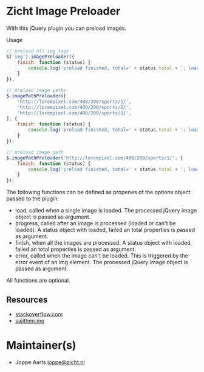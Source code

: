 # Zicht Image Preloader

With this jQuery plugin you can preload images.

Usage

```javascript
// preload all img tags
$('img').imagePreloader({
    finish: function (status) {
        console.log('preload finished, total=' + status.total + '; loaded=' + status.loaded + '; failed=' + status.failed);
    }
});

// preload image paths
$.imagePathPreloader([
    'http://lorempixel.com/400/200/sports/1/',
    'http://lorempixel.com/400/200/sports/2/',
    'http://lorempixel.com/400/200/sports/3/',
], {
    finish: function (status) {
        console.log('preload finished, total=' + status.total + '; loaded=' + status.loaded + '; failed=' + status.failed);
    }
});

// preload image path
$.imagePathPreloader('http://lorempixel.com/400/200/sports/1/', {
    finish: function (status) {
        console.log('preload finished, total=' + status.total + '; loaded=' + status.loaded + '; failed=' + status.failed);
    }
});
```

The following functions can be defined as properies of the options object passed to the plugin:

- load, called when a single image is loaded. The processed jQuery image object is passed as argument.
- progress, called after an image is processed (loaded or can't be loaded). A status object with loaded, failed an total properties is passed as argument.
- finish, when all the images are processed. A status object with loaded, failed an total properties is passed as argument.
- error, called when the image can't be loaded. This is triggered by the error event of an img element. The processed jQuery image object is passed as argument.

All functions are optional.

## Resources
+ [stackoverflow.com](http://stackoverflow.com/questions/1977871/check-if-an-image-is-loaded-no-errors-in-javascript)
+ [sajithmr.me](http://www.sajithmr.me/javascript-check-an-image-is-loaded-or-not/)

# Maintainer(s)
* Joppe Aarts <joppe@zicht.nl>
